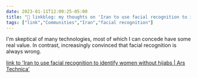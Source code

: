 ---date: 2023-01-11T12:09:25-05:00title: "🔗 linkblog: my thoughts on 'Iran to use facial recognition to identify women without hijabs | Ars Technica'"tags: ["link","Communities","Iran","facial recognition"]---I'm skeptical of many technologies, most of which I can concede have some real value. In contrast, increasingly convinced that facial recognition is always wrong.   [link to 'Iran to use facial recognition to identify women without hijabs | Ars Technica'](https://arstechnica.com/tech-policy/2023/01/iran-to-use-facial-recognition-to-identify-women-without-hijabs/)